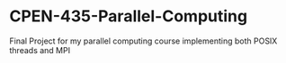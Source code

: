 CPEN-435-Parallel-Computing
===========================

Final Project for my parallel computing course implementing both POSIX threads and MPI
